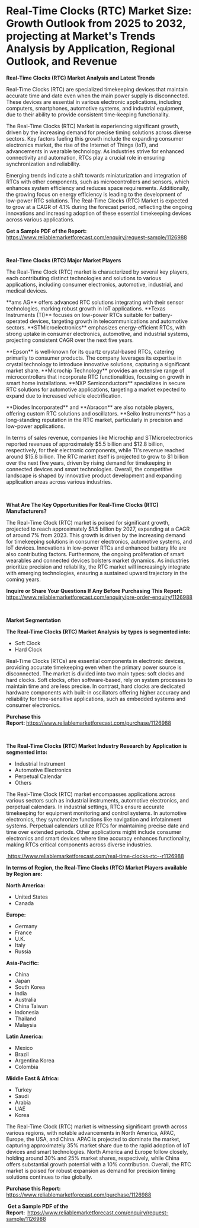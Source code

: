 <p><h1>Real-Time Clocks (RTC) Market Size: Growth Outlook from 2025 to 2032, projecting at Market's Trends Analysis by Application, Regional Outlook, and Revenue</h1></p><p><strong>Real-Time Clocks (RTC) Market Analysis and Latest Trends</strong></p>
<p><p>Real-Time Clocks (RTC) are specialized timekeeping devices that maintain accurate time and date even when the main power supply is disconnected. These devices are essential in various electronic applications, including computers, smartphones, automotive systems, and industrial equipment, due to their ability to provide consistent time-keeping functionality. </p><p>The Real-Time Clocks (RTC) Market is experiencing significant growth, driven by the increasing demand for precise timing solutions across diverse sectors. Key factors fueling this growth include the expanding consumer electronics market, the rise of the Internet of Things (IoT), and advancements in wearable technology. As industries strive for enhanced connectivity and automation, RTCs play a crucial role in ensuring synchronization and reliability.</p><p>Emerging trends indicate a shift towards miniaturization and integration of RTCs with other components, such as microcontrollers and sensors, which enhances system efficiency and reduces space requirements. Additionally, the growing focus on energy efficiency is leading to the development of low-power RTC solutions. The Real-Time Clocks (RTC) Market is expected to grow at a CAGR of 4.1% during the forecast period, reflecting the ongoing innovations and increasing adoption of these essential timekeeping devices across various applications.</p></p>
<p><strong>Get a Sample PDF of the Report:&nbsp;</strong> <a href="https://www.reliablemarketforecast.com/enquiry/request-sample/1126988?utm_campaign=2479&utm_medium=2&utm_source=Github&utm_content=ia&utm_term=12042025&utm_id=real-time-clocks-rtc">https://www.reliablemarketforecast.com/enquiry/request-sample/1126988</a></p>
<p>&nbsp;</p>
<p><strong>Real-Time Clocks (RTC) Major Market Players</strong></p>
<p><p>The Real-Time Clock (RTC) market is characterized by several key players, each contributing distinct technologies and solutions to various applications, including consumer electronics, automotive, industrial, and medical devices.</p><p>**ams AG** offers advanced RTC solutions integrating with their sensor technologies, marking robust growth in IoT applications. **Texas Instruments (TI)** focuses on low-power RTCs suitable for battery-operated devices, targeting growth in telecommunications and automotive sectors. **STMicroelectronics** emphasizes energy-efficient RTCs, with strong uptake in consumer electronics, automotive, and industrial systems, projecting consistent CAGR over the next five years.</p><p>**Epson** is well-known for its quartz crystal-based RTCs, catering primarily to consumer products. The company leverages its expertise in crystal technology to introduce innovative solutions, capturing a significant market share. **Microchip Technology** provides an extensive range of microcontrollers that incorporate RTC functionalities, focusing on growth in smart home installations. **NXP Semiconductors** specializes in secure RTC solutions for automotive applications, targeting a market expected to expand due to increased vehicle electrification.</p><p>**Diodes Incorporated** and **Abracon** are also notable players, offering custom RTC solutions and oscillators. **Seiko Instruments** has a long-standing reputation in the RTC market, particularly in precision and low-power applications.</p><p>In terms of sales revenue, companies like Microchip and STMicroelectronics reported revenues of approximately $5.5 billion and $12.8 billion, respectively, for their electronic components, while TI's revenue reached around $15.8 billion. The RTC market itself is projected to grow to $1 billion over the next five years, driven by rising demand for timekeeping in connected devices and smart technologies. Overall, the competitive landscape is shaped by innovative product development and expanding application areas across various industries.</p></p>
<p>&nbsp;</p>
<p><strong>What Are The Key Opportunities For Real-Time Clocks (RTC) Manufacturers?</strong></p>
<p><p>The Real-Time Clock (RTC) market is poised for significant growth, projected to reach approximately $1.5 billion by 2027, expanding at a CAGR of around 7% from 2023. This growth is driven by the increasing demand for timekeeping solutions in consumer electronics, automotive systems, and IoT devices. Innovations in low-power RTCs and enhanced battery life are also contributing factors. Furthermore, the ongoing proliferation of smart wearables and connected devices bolsters market dynamics. As industries prioritize precision and reliability, the RTC market will increasingly integrate with emerging technologies, ensuring a sustained upward trajectory in the coming years.</p></p>
<p><strong>Inquire or Share Your Questions If Any Before Purchasing This Report:</strong> <a href="https://www.reliablemarketforecast.com/enquiry/pre-order-enquiry/1126988?utm_campaign=2479&utm_medium=2&utm_source=Github&utm_content=ia&utm_term=12042025&utm_id=real-time-clocks-rtc">https://www.reliablemarketforecast.com/enquiry/pre-order-enquiry/1126988</a></p>
<p>&nbsp;</p>
<p><strong>Market Segmentation</strong></p>
<p><strong>The Real-Time Clocks (RTC) Market Analysis by types is segmented into:</strong></p>
<p><ul><li>Soft Clock</li><li>Hard Clock</li></ul></p>
<p><p>Real-Time Clocks (RTCs) are essential components in electronic devices, providing accurate timekeeping even when the primary power source is disconnected. The market is divided into two main types: soft clocks and hard clocks. Soft clocks, often software-based, rely on system processes to maintain time and are less precise. In contrast, hard clocks are dedicated hardware components with built-in oscillators offering higher accuracy and reliability for time-sensitive applications, such as embedded systems and consumer electronics.</p></p>
<p><strong>Purchase this Report:&nbsp;</strong><a href="https://www.reliablemarketforecast.com/purchase/1126988?utm_campaign=2479&utm_medium=2&utm_source=Github&utm_content=ia&utm_term=12042025&utm_id=real-time-clocks-rtc">https://www.reliablemarketforecast.com/purchase/1126988</a></p>
<p>&nbsp;</p>
<p><strong>The Real-Time Clocks (RTC) Market Industry Research by Application is segmented into:</strong></p>
<p><ul><li>Industrial Instrument</li><li>Automotive Electronics</li><li>Perpetual Calendar</li><li>Others</li></ul></p>
<p><p>The Real-Time Clock (RTC) market encompasses applications across various sectors such as industrial instruments, automotive electronics, and perpetual calendars. In industrial settings, RTCs ensure accurate timekeeping for equipment monitoring and control systems. In automotive electronics, they synchronize functions like navigation and infotainment systems. Perpetual calendars utilize RTCs for maintaining precise date and time over extended periods. Other applications might include consumer electronics and smart devices where time accuracy enhances functionality, making RTCs critical components across diverse industries.</p></p>
<p><a href="https://www.reliablemarketforecast.com/real-time-clocks-rtc--r1126988?utm_campaign=2479&utm_medium=2&utm_source=Github&utm_content=ia&utm_term=12042025&utm_id=real-time-clocks-rtc">&nbsp;https://www.reliablemarketforecast.com/real-time-clocks-rtc--r1126988</a></p>
<p><strong>In terms of Region, the Real-Time Clocks (RTC) Market Players available by Region are:</strong></p>
<p>
    <p> <strong> North America: </strong>
        <ul>
            <li>United States</li>
            <li>Canada</li>
        </ul>
        </p> 
    <p> <strong> Europe: </strong>
        <ul>
            <li>Germany</li>
            <li>France</li>
            <li>U.K.</li>
            <li>Italy</li>
            <li>Russia</li>
        </ul>
        </p> 
    <p> <strong> Asia-Pacific: </strong>
        <ul>
            <li>China</li>
            <li>Japan</li>
            <li>South Korea</li>
            <li>India</li>
            <li>Australia</li>
            <li>China Taiwan</li>
            <li>Indonesia</li>
            <li>Thailand</li>
            <li>Malaysia</li>
        </ul>
        </p> 
    <p> <strong> Latin America: </strong>
        <ul>
            <li>Mexico</li>
            <li>Brazil</li>
            <li>Argentina Korea</li>
            <li>Colombia</li>
        </ul>
        </p> 
    <p> <strong> Middle East & Africa: </strong>
        <ul>
            <li>Turkey</li>
            <li>Saudi</li>
            <li>Arabia</li>
            <li>UAE</li>
            <li>Korea</li>
        </ul>
    </p>
    </p>
<p><p>The Real-Time Clock (RTC) market is witnessing significant growth across various regions, with notable advancements in North America, APAC, Europe, the USA, and China. APAC is projected to dominate the market, capturing approximately 35% market share due to the rapid adoption of IoT devices and smart technologies. North America and Europe follow closely, holding around 30% and 25% market shares, respectively, while China offers substantial growth potential with a 10% contribution. Overall, the RTC market is poised for robust expansion as demand for precision timing solutions continues to rise globally.</p></p>
<p><strong>Purchase this Report: </strong><a href="https://www.reliablemarketforecast.com/purchase/1126988?utm_campaign=2479&utm_medium=2&utm_source=Github&utm_content=ia&utm_term=12042025&utm_id=real-time-clocks-rtc">https://www.reliablemarketforecast.com/purchase/1126988</a></p>
<p>&nbsp;<strong>Get a Sample PDF of the Report:&nbsp;&nbsp;</strong><a href="https://www.reliablemarketforecast.com/enquiry/request-sample/1126988?utm_campaign=2479&utm_medium=2&utm_source=Github&utm_content=ia&utm_term=12042025&utm_id=real-time-clocks-rtc">https://www.reliablemarketforecast.com/enquiry/request-sample/1126988</a></p>
<p><strong></strong></p>
<p><p></p><p></p><p></p></p>